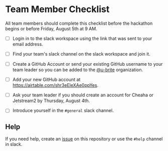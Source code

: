 # Team Member Checklist

All team members should complete this checklist before the hackathon begins or before Friday, August 5th at 9 AM.

- [ ] Login in to the slack workspace using the link that was sent to your email address.
- [ ] Find your team's slack channel on the slack workspace and join it.
- [ ] Create a GitHub Account or send your existing GitHub username to your team leader so you can be added to the [@u-brite](https://github.com/orgs/u-brite/teams/hackin-omics) organization.
- [ ] Add your new GitHub account at https://airtable.com/shr3eEleXAe0ppYes.
- [ ] Ask your team leader if you should create an account for Cheaha or Jetstream2 by Thursday, August 4th.
- [ ] Introduce yourself in the `#general` slack channel.


##  Help

If you need help, create an [issue](https://github.com/u-brite/hackin-omics-2022/issues/new) on this repository or use the `#help` channel in slack.